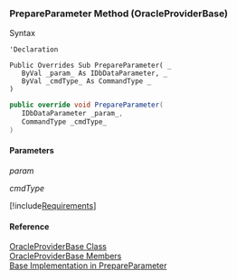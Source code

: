 ﻿### PrepareParameter Method (OracleProviderBase)

Syntax

```vbnet
'Declaration

Public Overrides Sub PrepareParameter( _
   ByVal _param_ As IDbDataParameter, _
   ByVal _cmdType_ As CommandType _
) 
```

```csharp
public override void PrepareParameter( 
   IDbDataParameter _param_,
   CommandType _cmdType_
)
```

#### Parameters

_param_

_cmdType_

[!include[Requirements](../partials/requirements.md)]

#### Reference

[OracleProviderBase Class](FChoice.Common~FChoice.Common.Data.OracleProviderBase.md)  
[OracleProviderBase Members](FChoice.Common~FChoice.Common.Data.OracleProviderBase_members.md)  
[Base Implementation in PrepareParameter](FChoice.Common~FChoice.Common.Data.DbProvider~PrepareParameter.md)